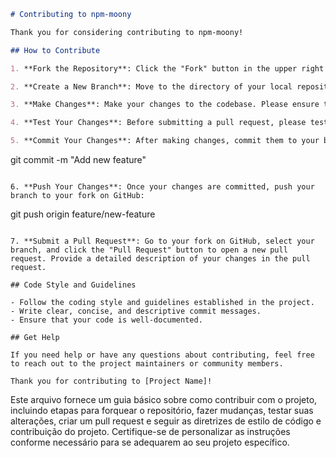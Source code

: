 ```markdown
# Contributing to npm-moony

Thank you for considering contributing to npm-moony! 

## How to Contribute

1. **Fork the Repository**: Click the "Fork" button in the upper right corner of the repository's page on GitHub, and then clone your fork locally.

2. **Create a New Branch**: Move to the directory of your local repository and create a new branch to work on your contribution: ``git checkout -b feature/new-feature`

3. **Make Changes**: Make your changes to the codebase. Please ensure that your changes adhere to the project's coding standards and guidelines.

4. **Test Your Changes**: Before submitting a pull request, please test your changes to ensure that they work as expected and do not introduce any regressions.

5. **Commit Your Changes**: After making changes, commit them to your branch:
   ```
git commit -m "Add new feature"
   ```

6. **Push Your Changes**: Once your changes are committed, push your branch to your fork on GitHub:
   ```
git push origin feature/new-feature
   ```

7. **Submit a Pull Request**: Go to your fork on GitHub, select your branch, and click the "Pull Request" button to open a new pull request. Provide a detailed description of your changes in the pull request.

## Code Style and Guidelines

- Follow the coding style and guidelines established in the project.
- Write clear, concise, and descriptive commit messages.
- Ensure that your code is well-documented.

## Get Help

If you need help or have any questions about contributing, feel free to reach out to the project maintainers or community members.

Thank you for contributing to [Project Name]!
```

Este arquivo fornece um guia básico sobre como contribuir com o projeto, incluindo etapas para forquear o repositório, fazer mudanças, testar suas alterações, criar um pull request e seguir as diretrizes de estilo de código e contribuição do projeto. Certifique-se de personalizar as instruções conforme necessário para se adequarem ao seu projeto específico.